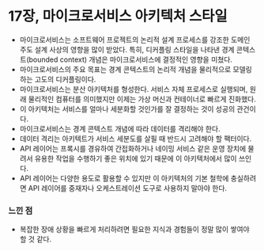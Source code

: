 # 17장, 마이크로서비스 아키텍처 스타일

- 마이크로서비스는 소프트웨어 프로젝트의 논리적 설계 프로세스를 강조한 도메인 주도 설계 사상의 영향을 많이 받았다. 특히, 디커플링 스타일을 나타낸 경계 콘텍스트(bounded context) 개념은 마이크로서비스에 결정적인 영향을 미쳤다.
- 마이크로서비스의 주요 목표는 경계 콘텍스트의 논리적 개념을 물리적으로 모델링하는 고도의 디커플링이다.
- 마이크로서비스는 분산 아키텍처를 형성한다. 서비스 자체 프로세스로 실행되며, 원래 물리적인 컴퓨터를 의미했지만 이제는 가상 머신과 컨테이너로 빠르게 진화했다.
- 이 아키텍처는 서비스를 얼마나 세분화할 것인가를 잘 결정하는 것이 성공의 관건이다.
- 마이크로서비스는 경계 콘텍스트 개념에 따라 데이터를 격리해야 한다. 
- 데이터 격리는 아키텍트가 서비스 세분도를 살필 때 반드시 고려해야 할 팩터이다.
- API 레이어는 프록시를 경유하여 간접화하거나 네이밍 서비스 같은 운영 장치에 물려서 유용한 작업을 수행하기 좋은 위치에 있기 때문에 이 아키텍처에서 많이 쓰인다.
- API 레이어는 다양한 용도로 활용할 수 있지만 이 아키텍처의 기본 철학에 충실하려면 API 레이어를 중재자나 오케스트레이션 도구로 사용하지 말아야 한다.

### 느낀 점
- 복잡한 장애 상황을 빠르게 처리하려면 필요한 지식과 경험들이 정말 많이 쌓여야 할 것 같다.
